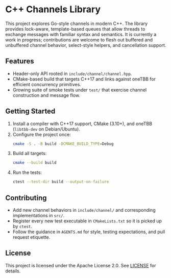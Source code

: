 # C++ Channels Library

This project explores Go-style channels in modern C++. The library provides lock-aware, template-based queues that allow threads to exchange messages with familiar syntax and semantics. It is currently a work in progress; contributions are welcome to flesh out buffered and unbuffered channel behavior, select-style helpers, and cancellation support.

## Features
- Header-only API rooted in `include/channel/channel.hpp`.
- CMake-based build that targets C++17 and links against oneTBB for efficient concurrency primitives.
- Growing suite of smoke tests under `test/` that exercise channel construction and message flow.

## Getting Started
1. Install a compiler with C++17 support, CMake (3.10+), and oneTBB (`libtbb-dev` on Debian/Ubuntu).
2. Configure the project once:
   ```bash
   cmake -S . -B build -DCMAKE_BUILD_TYPE=Debug
   ```
3. Build all targets:
   ```bash
   cmake --build build
   ```
4. Run the tests:
   ```bash
   ctest --test-dir build --output-on-failure
   ```

## Contributing
- Add new channel behaviors in `include/channel/` and corresponding implementations in `src/`.
- Register every new test executable in `CMakeLists.txt` so it is picked up by `ctest`.
- Follow the guidance in `AGENTS.md` for style, testing expectations, and pull request etiquette.

## License
This project is licensed under the Apache License 2.0. See [LICENSE](LICENSE) for details.
